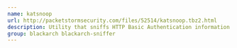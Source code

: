 ```yaml
---
name: katsnoop
url: http://packetstormsecurity.com/files/52514/katsnoop.tbz2.html
description: Utility that sniffs HTTP Basic Authentication information and prints the base64 decoded form.
group: blackarch blackarch-sniffer
---
```

